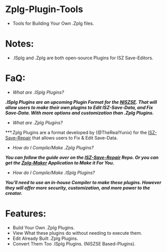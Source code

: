 # Zplg-Plugin-Tools
- Tools for Building Your Own .Zplg files.


# Notes:
- .ISplg and .Zplg are both open-source Plugins for ISZ Save-Editors.

# FaQ:
- *What are .ISplg Plugins?*

***.ISplg Plugins are an upcoming Plugin Format for the [NISZSE](https://github.com/Cracko298/NISZSE). That will allow users to make their own plugins to Edit ISZ-Save-Data, and Fix Save-Data. With more options and customization than .Zplg Plugins.***

- *What are .Zplg Plugins?*

***.Zplg Plugins are a format developed by (@TheRealYunix) for the [ISZ-Save-Repair](https://github.com/TheRealYunix/Ice-Station-Z-Save-Repair) that allows users to Fix & Edit Save-Data.

- *How do I Compile/Make .Zplg Plugins?*

***You can follow the guide over on the [ISZ-Save-Repair](https://github.com/TheRealYunix/Ice-Station-Z-Save-Repair) Repo. Or you can get the [Zplg-Maker]() Application to Make it For You.***

- *How do I Compile/Make .ISplg Plugins?*

***You'll need to use an in-house Compiler to make these plugins. However they will offer more security, customization, and more power to the creator.***


# Features:
- Build Your Own .Zplg Plugins.
- View What these plugins do without needing to execute them.
- Edit Already Built .Zplg Plugins.
- Convert Them Too .ISplg Plugins. (NISZSE Based-Plugins).
